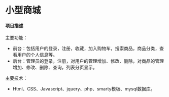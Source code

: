 # 小型商城
#### 项目描述
主要功能：
* 前台：包括用户的登录，注册，收藏，加入购物车，搜索商品，商品分类，查看用户的个人信息等。
* 后台：管理员的登录，注册，对用户的管理增加、修改、删除，对商品的管理增加、修改、删除、查询，列表分页显示。

主要技术：
* Html、CSS、Javascript、jquery、php、smarty模板、mysql数据库。
